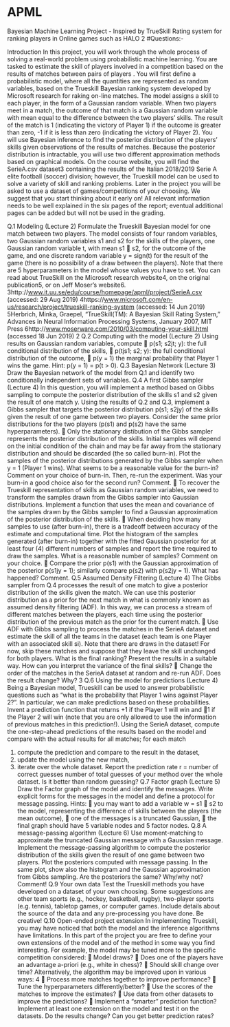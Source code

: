 # APML
Bayesian Machine Learning Project - Inspired by TrueSkill Rating system for ranking players in Online games such as HALO 2
#Questions:-

Introduction
In this project, you will work through the whole process of solving a real-world problem using
probabilistic machine learning. You are tasked to estimate the skill of players involved in a competition
based on the results of matches between pairs of players . You will first define a probabilistic model,
where all the quantities are represented as random variables, based on the Trueskill Bayesian ranking
system developed by Microsoft research for raking on-line matches. The model assigns a skill to each
player, in the form of a Gaussian random variable. When two players meet in a match, the outcome of
that match is a Gaussian random variable with mean equal to the difference between the two players’
skills. The result of the match is 1 (indicating the victory of Player 1) if the outcome is greater than
zero, -1 if it is less than zero (indicating the victory of Player 2).
You will use Bayesian inference to find the posterior distribution of the players’ skills given observations
of the results of matches. Because the posterior distribution is intractable, you will use two
different approximation methods based on graphical models.
On the course website, you will find the SerieA.csv dataset3 containing the results of the Italian
2018/2019 Serie A elite football (soccer) division; however, the Trueskill model can be used to solve
a variety of skill and ranking problems. Later in the project you will be asked to use a dataset of
games/competitions of your choosing. We suggest that you start thinking about it early on!
All relevant information needs to be well
explained in the six pages of the report; eventual additional pages can be added but will not be used
in the grading.

Q.1 Modeling (Lecture 2)
Formulate the Trueskill Bayesian model for one match between two players. The model consists
of four random variables, two Gaussian random variables s1 and s2 for the skills of the players,
one Gaussian random variable t, with mean s1 􀀀 s2, for the outcome of the game, and one discrete
random variable y = sign(t) for the result of the game (there is no possibility of a draw between
the players). Note that there are 5 hyperparameters in the model whose values you have to set. You
can read about TrueSkill on the Microsoft research website4, on the original publication5, or on Jeff
Moser’s website6.
3http://www.it.uu.se/edu/course/homepage/apml/project/SerieA.csv (accessed: 29 Aug
2019)
4https://www.microsoft.com/en-us/research/project/trueskill-ranking-system (accessed:
14 Jun 2019)
5Herbrich, Minka, Graepel, “TrueSkill(TM): A Bayesian Skill Rating System,” Advances in Neural Information
Processing Systems, January 2007, MIT Press
6http://www.moserware.com/2010/03/computing-your-skill.html (accessed 18 Jun 2019)
2
Q.2 Computing with the model (Lecture 2)
Using results on Gaussian random variables, compute
 p(s1; s2jt; y): the full conditional distribution of the skills,
 p(tjs1; s2; y): the full conditional distribution of the outcome,
 p(y = 1) the marginal probability that Player 1 wins the game. Hint: p(y = 1) = p(t > 0).
Q.3 Bayesian Network (Lecture 3)
Draw the Bayesian network of the model from Q.1 and identify two conditionally independent sets of
variables.
Q.4 A first Gibbs sampler (Lecture 4)
In this question, you will implement a method based on Gibbs sampling to compute the posterior
distribution of the skills s1 and s2 given the result of one match y.
Using the results of Q.2 and Q.3, implement a Gibbs sampler that targets the posterior distribution
p(s1; s2jy) of the skills given the result of one game between two players. Consider the same prior
distributions for the two players (p(s1) and p(s2) have the same hyperparameters).
 Only the stationary distibution of the Gibbs sampler represents the posterior distribution of
the skills. Initial samples will depend on the initial condition of the chain and may be far
away from the stationary distribution and should be discarded (the so called burn-in).
Plot the samples of the posterior distributions generated by the Gibbs sampler when y = 1
(Player 1 wins). What seems to be a reasonable value for the burn-in? Comment on your
choice of burn-in. Then, re-run the experiment. Was your burn-in a good choice also for the
second run? Comment.
 To recover the Trueskill representation of skills as Gaussian random variables, we need to
transform the samples drawn from the Gibbs sampler into Gaussian distributions. Implement
a function that uses the mean and covariance of the samples drawn by the Gibbs sampler to
find a Gaussian approximation of the posterior distribution of the skills.
 When deciding how many samples to use (after burn-in), there is a tradeoff between accuracy
of the estimate and computational time. Plot the histogram of the samples generated (after
burn-in) together with the fitted Gaussian posterior for at least four (4) different numbers of
samples and report the time required to draw the samples. What is a reasonable number of
samples? Comment on your choice.
 Compare the prior p(s1) with the Gaussian approximation of the posterior p(s1jy = 1);
similarly compare p(s2) with p(s2jy = 1). What has happened? Comment.
Q.5 Assumed Density Filtering (Lecture 4)
The Gibbs sampler from Q.4 processes the result of one match to give a posterior distribution of
the skills given the match. We can use this posterior distribution as a prior for the next match in
what is commonly known as assumed density filtering (ADF). In this way, we can process a stream
of different matches between the players, each time using the posterior distribution of the previous
match as the prior for the current match.
 Use ADF with Gibbs sampling to process the matches in the SerieA dataset and estimate
the skill of all the teams in the dataset (each team is one Player with an associated skill si).
Note that there are draws in the dataset! For now, skip these matches and suppose that they
leave the skill unchanged for both players.
What is the final ranking? Present the results in a suitable way. How can you interpret the
variance of the final skills?
 Change the order of the matches in the SerieA dataset at random and re-run ADF. Does the
result change? Why?
3
Q.6 Using the model for predictions (Lecture 4)
Being a Bayesian model, Trueskill can be used to answer probabilistic questions such as “what is the
probability that Player 1 wins against Player 2?”. In particular, we can make predictions based on
these probabilities. Invent a prediction function that returns +1 if the Player 1 will win and 􀀀1 if the
Player 2 will win (note that you are only allowed to use the information of previous matches in this
prediction!).
Using the SerieA dataset, compute the one-step-ahead predictions of the results based on the model
and compare with the actual results for all matches; for each match
1. compute the prediction and compare to the result in the dataset,
2. update the model using the new match,
3. iterate over the whole dataset.
Report the prediction rate
r =
number of correct guesses
number of total guesses
of your method over the whole dataset. Is it better than random guessing?
Q.7 Factor graph (Lecture 5)
Draw the Factor graph of the model and identify the messages. Write explicit forms for the messages
in the model and define a protocol for message passing. Hints:
 you may want to add a variable w = s1 􀀀 s2 to the model, representing the difference of
skills between the players (the mean outcome),
 one of the messages is a truncated Gaussian,
 the final graph should have 5 variable nodes and 5 factor nodes.
Q.8 A message-passing algorithm (Lecture 6)
Use moment-matching to approximate the truncated Gaussian message with a Gaussian message.
Implement the message-passing algorithm to compute the posterior distribution of the skills given the
result of one game between two players. Plot the posteriors computed with message passing. In the
same plot, show also the histogram and the Gaussian approximation from Gibbs sampling. Are the
posteriors the same? Why/why not? Comment!
Q.9 Your own data
Test the Trueskill methods you have developed on a dataset of your own choosing. Some suggestions
are other team sports (e.g., hockey, basketball, rugby), two-player sports (e.g. tennis), tabletop games,
or computer games. Include details about the source of the data and any pre-processing you have
done. Be creative!
Q.10 Open-ended project extension
In implementing Trueskill, you may have noticed that both the model and the inference algorithms
have limitations. In this part of the project you are free to define your own extensions of the model
and of the method in some way you find interesting. For example, the model may be tuned more to
the specific competition considered:
 Model draws?
 Does one of the players have an advantage a-priori (e.g., white in chess)?
 Should skill change over time?
Alternatively, the algorithm may be improved upon in various ways:
4
 Process more matches together to improve performance?
 Tune the hyperparameters differently/better?
 Use the scores of the matches to improve the estimates?
 Use data from other datasets to improve the predictions?
 Implement a “smarter” prediction function?
Implement at least one extension on the model and test it on the datasets. Do the results change? Can
you get better prediction rates?
